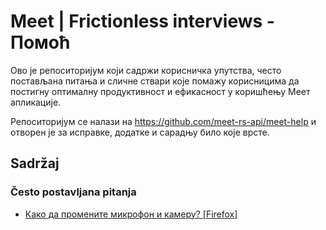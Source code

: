 
# Meet | Frictionless interviews - Помоћ

Ово је репоситоријум који садржи корисничка упутства, често постављана питања и сличне ствари које помажу корисницима да постигну оптималну продуктивност и ефикасност у коришћењу Меет апликације.

Репоситоријум се налази на https://github.com/meet-rs-api/meet-help и отворен je за исправке, додатке и сарадњу било које врсте.

## Sadržaj

### Često postavljana pitanja

- [Како да промените микрофон и камеру? [Firefox]](help-config-firefox.md)
